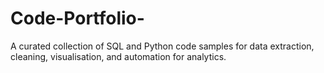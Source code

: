 # Code-Portfolio-
A curated collection of SQL and Python code samples for data extraction, cleaning, visualisation, and automation for analytics.
